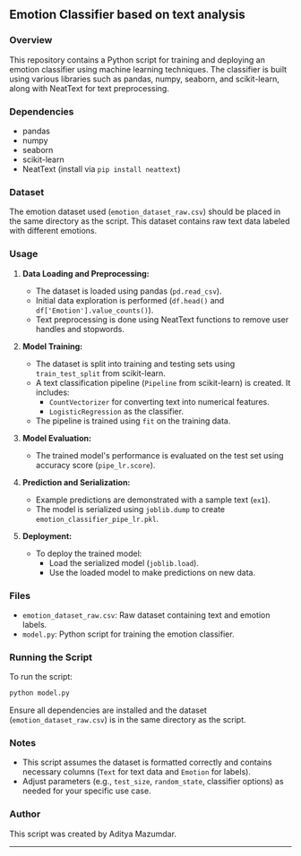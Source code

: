 ## Emotion Classifier based on text analysis

### Overview
This repository contains a Python script for training and deploying an emotion classifier using machine learning techniques. The classifier is built using various libraries such as pandas, numpy, seaborn, and scikit-learn, along with NeatText for text preprocessing.

### Dependencies
- pandas
- numpy
- seaborn
- scikit-learn
- NeatText (install via `pip install neattext`)

### Dataset
The emotion dataset used (`emotion_dataset_raw.csv`) should be placed in the same directory as the script. This dataset contains raw text data labeled with different emotions.

### Usage
1. **Data Loading and Preprocessing:**
   - The dataset is loaded using pandas (`pd.read_csv`).
   - Initial data exploration is performed (`df.head()` and `df['Emotion'].value_counts()`).
   - Text preprocessing is done using NeatText functions to remove user handles and stopwords.

2. **Model Training:**
   - The dataset is split into training and testing sets using `train_test_split` from scikit-learn.
   - A text classification pipeline (`Pipeline` from scikit-learn) is created. It includes:
     - `CountVectorizer` for converting text into numerical features.
     - `LogisticRegression` as the classifier.
   - The pipeline is trained using `fit` on the training data.

3. **Model Evaluation:**
   - The trained model's performance is evaluated on the test set using accuracy score (`pipe_lr.score`).

4. **Prediction and Serialization:**
   - Example predictions are demonstrated with a sample text (`ex1`).
   - The model is serialized using `joblib.dump` to create `emotion_classifier_pipe_lr.pkl`.

5. **Deployment:**
   - To deploy the trained model:
     - Load the serialized model (`joblib.load`).
     - Use the loaded model to make predictions on new data.

### Files
- `emotion_dataset_raw.csv`: Raw dataset containing text and emotion labels.
- `model.py`: Python script for training the emotion classifier.

### Running the Script
To run the script:
```bash
python model.py
```
Ensure all dependencies are installed and the dataset (`emotion_dataset_raw.csv`) is in the same directory as the script.

### Notes
- This script assumes the dataset is formatted correctly and contains necessary columns (`Text` for text data and `Emotion` for labels).
- Adjust parameters (e.g., `test_size`, `random_state`, classifier options) as needed for your specific use case.

### Author
This script was created by Aditya Mazumdar.

---


